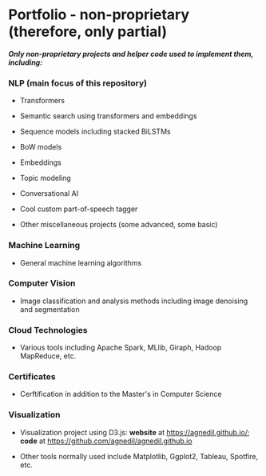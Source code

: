 # Portfolio - non-proprietary (therefore, only partial)

**_Only non-proprietary projects and helper code used to implement them, including:_**

### NLP (main focus of this repository)

* Transformers

* Semantic search using transformers and embeddings

* Sequence models including stacked BiLSTMs

* BoW models

* Embeddings

* Topic modeling

* Conversational AI

* Cool custom part-of-speech tagger

* Other miscellaneous projects (some advanced, some basic)


### Machine Learning

* General machine learning algorithms


### Computer Vision

* Image classification and analysis methods including image denoising and segmentation


### Cloud Technologies

* Various tools including Apache Spark, MLlib, Giraph, Hadoop MapReduce, etc.


### Certificates

* Cerftification in addition to the Master's in Computer Science


### Visualization
* Visualization project using D3.js: **website** at https://agnedil.github.io/; **code** at https://github.com/agnedil/agnedil.github.io

* Other tools normally used include Matplotlib, Ggplot2, Tableau, Spotfire, etc.
